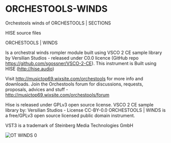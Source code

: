 # ORCHESTOOLS-WINDS
Orchestools winds of ORCHESTOOLS | SECTIONS

HISE source files

ORCHESTOOLS | WINDS

Is a orchestral winds rompler module built using VSCO 2 CE sample library by Versilian Studios - released under C0.0 licence (GitHub repo https://github.com/sgossner/VSCO-2-CE). This instrument is Built using HISE (http://hise.audio)

Visit http://musictop69.wixsite.com/orchestools for more info and downloads. Join the Orchestools forum for discussions, requests, proposals, advices and stuff - http://musictop69.wixsite.com/orchestools/forum

Hise is released under GPLv3 open source license. VSCO 2 CE sample library by: Versilian Studios - License CC-BY-0.0 ORCHESTOOLS | WINDS is a free/GPLv3 open source licensed public domain instrument.

VST3 is a trademark of Steinberg Media Technologies GmbH

![OT WINDS 0](https://user-images.githubusercontent.com/44969792/122606789-ca626b80-d079-11eb-8801-8795b422b45c.jpg)
